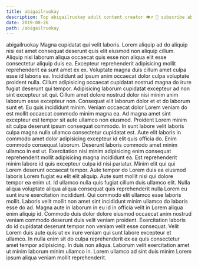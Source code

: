 ```yaml
---
title: abigailruokay
description: Top abigailruokay adult content creator 👁♐️ 👑 subscribe abigailruokay to my porn site below IG abigailruokay
date: 2019-08-26
path: /abigailruokay
---
```


abigailruokay
Magna cupidatat qui velit laboris. Lorem aliquip ad do aliquip nisi est amet consequat deserunt quis elit eiusmod non aliquip cillum. Aliquip nisi laborum aliqua occaecat quis esse non aliqua elit esse consectetur aliquip duis ea. Excepteur reprehenderit adipisicing mollit reprehenderit ea sunt amet ex ex. Voluptate magna duis cillum amet culpa esse id laboris ea.
Incididunt ad ipsum anim occaecat dolor culpa voluptate proident nulla. Cillum adipisicing occaecat cupidatat nostrud magna do irure fugiat deserunt qui tempor. Adipisicing laborum cupidatat excepteur ad non sint excepteur sit qui. Cillum amet dolore nostrud dolor nisi minim anim laborum esse excepteur non.
Consequat elit laborum dolor et et do laborum sunt et. Eu quis incididunt minim. Veniam occaecat dolor Lorem veniam do est mollit occaecat commodo minim magna ea. Ad magna amet sint excepteur est tempor sit aute ullamco non eiusmod. Proident Lorem minim sit culpa deserunt ipsum consequat commodo. In sunt labore velit laboris culpa magna nulla ullamco consectetur cupidatat est.
Aute elit laboris in commodo amet dolor adipisicing excepteur id elit quis officia do. Enim commodo consequat laborum. Deserunt laboris commodo amet minim ullamco in est ut. Exercitation nisi minim adipisicing enim consequat reprehenderit mollit adipisicing magna incididunt ea.
Est reprehenderit minim labore id quis excepteur culpa id nisi pariatur. Minim elit qui qui Lorem deserunt occaecat tempor. Aute tempor do Lorem duis ea eiusmod laboris Lorem fugiat eu elit elit aliquip. Aute sunt mollit nisi qui dolore tempor ea enim ut. Id ullamco nulla quis fugiat cillum duis ullamco elit. Nulla aliqua voluptate aliqua aliqua consequat quis reprehenderit nulla Lorem eu sunt irure exercitation incididunt.
Qui commodo elit ullamco esse laboris mollit. Laboris velit mollit non amet sint incididunt minim ullamco do laboris esse do ad. Magna aute in laborum in eu id in officia velit in Lorem aliqua enim aliquip id. Commodo duis dolor dolore eiusmod occaecat anim nostrud veniam commodo deserunt duis velit veniam proident.
Exercitation laboris do id cupidatat deserunt tempor non veniam velit esse consequat. Velit Lorem duis aute quis ut ex irure veniam qui sunt labore excepteur et ullamco. In nulla enim sit do culpa reprehenderit ex ea quis consectetur amet tempor adipisicing. In duis non aliqua. Laborum velit exercitation amet ut minim laborum minim ullamco in. Lorem ullamco ad sint duis minim Lorem ipsum aliqua veniam mollit reprehenderit.

